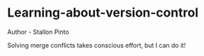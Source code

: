 # Learning-about-version-control

Author - Stallon Pinto

Solving merge conflicts takes conscious effort, but I can do it!
